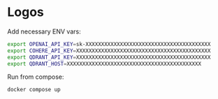 # Logos

Add necessary ENV vars:
```bash
export OPENAI_API_KEY=sk-XXXXXXXXXXXXXXXXXXXXXXXXXXXXXXXXXXXXXXXX
export COHERE_API_KEY=XXXXXXXXXXXXXXXXXXXXXXXXXXXXXXXXXXXXXXXXXXX
export QDRANT_API_KEY=XXXXXXXXXXXXXXXXXXXXXXXXXXXXXXXXXXXXXXXXXXX
export QDRANT_HOST=XXXXXXXXXXXXXXXXXXXXXXXXXXXXXXXXXXXXXXXXXXX
```

Run from compose:
```bash
docker compose up
```
